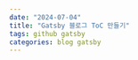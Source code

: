 ```yaml
---
date: "2024-07-04"
title: "Gatsby 블로그 ToC 만들기"
tags: github gatsby
categories: blog gatsby
---
```


